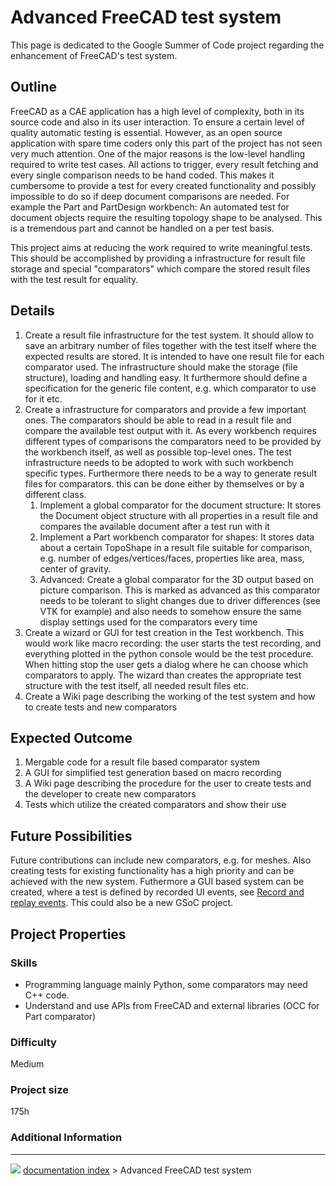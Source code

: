 # Advanced FreeCAD test system
This page is dedicated to the Google Summer of Code project regarding the enhancement of FreeCAD\'s test system.

## Outline

FreeCAD as a CAE application has a high level of complexity, both in its source code and also in its user interaction. To ensure a certain level of quality automatic testing is essential. However, as an open source application with spare time coders only this part of the project has not seen very much attention. One of the major reasons is the low-level handling required to write test cases. All actions to trigger, every result fetching and every single comparison needs to be hand coded. This makes it cumbersome to provide a test for every created functionality and possibly impossible to do so if deep document comparisons are needed. For example the Part and PartDesign workbench: An automated test for document objects require the resulting topology shape to be analysed. This is a tremendous part and cannot be handled on a per test basis.

This project aims at reducing the work required to write meaningful tests. This should be accomplished by providing a infrastructure for result file storage and special \"comparators\" which compare the stored result files with the test result for equality.

## Details

1.  Create a result file infrastructure for the test system. It should allow to save an arbitrary number of files together with the test itself where the expected results are stored. It is intended to have one result file for each comparator used. The infrastructure should make the storage (file structure), loading and handling easy. It furthermore should define a specification for the generic file content, e.g. which comparator to use for it etc.
2.  Create a infrastructure for comparators and provide a few important ones. The comparators should be able to read in a result file and compare the available test output with it. As every workbench requires different types of comparisons the comparators need to be provided by the workbench itself, as well as possible top-level ones. The test infrastructure needs to be adopted to work with such workbench specific types. Furthermore there needs to be a way to generate result files for comparators. this can be done either by themselves or by a different class.
    1.  Implement a global comparator for the document structure: It stores the Document object structure with all properties in a result file and compares the available document after a test run with it
    2.  Implement a Part workbench comparator for shapes: It stores data about a certain TopoShape in a result file suitable for comparison, e.g. number of edges/vertices/faces, properties like area, mass, center of gravity.
    3.  Advanced: Create a global comparator for the 3D output based on picture comparison. This is marked as advanced as this comparator needs to be tolerant to slight changes due to driver differences (see VTK for example) and also needs to somehow ensure the same display settings used for the comparators every time
3.  Create a wizard or GUI for test creation in the Test workbench. This would work like macro recording: the user starts the test recording, and everything plotted in the python console would be the test procedure. When hitting stop the user gets a dialog where he can choose which comparators to apply. The wizard than creates the appropriate test structure with the test itself, all needed result files etc.
4.  Create a Wiki page describing the working of the test system and how to create tests and new comparators

## Expected Outcome 

1.  Mergable code for a result file based comparator system
2.  A GUI for simplified test generation based on macro recording
3.  A Wiki page describing the procedure for the user to create tests and the developer to create new comparators
4.  Tests which utilize the created comparators and show their use

## Future Possibilities 

Future contributions can include new comparators, e.g. for meshes. Also creating tests for existing functionality has a high priority and can be achieved with the new system. Futhermore a GUI based system can be created, where a test is defined by recorded UI events, see [Record and replay events](http://algoholic.eu/recording-and-replaying-qt-input-events/). This could also be a new GSoC project.

## Project Properties 

### Skills

-   Programming language mainly Python, some comparators may need C++ code.
-   Understand and use APIs from FreeCAD and external libraries (OCC for Part comparator)

### Difficulty

Medium

### Project size 

175h

### Additional Information



---
![](images/Right_arrow.png) [documentation index](../README.md) > Advanced FreeCAD test system
